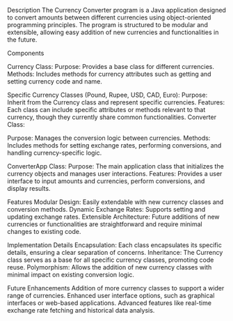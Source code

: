 Description
The Currency Converter program is a Java application designed to convert amounts between different currencies using object-oriented programming principles. The program is structured to be modular and extensible, allowing easy addition of new currencies and functionalities in the future.

Components

Currency Class:
Purpose: Provides a base class for different currencies.
Methods: Includes methods for currency attributes such as getting and setting currency code and name.

Specific Currency Classes (Pound, Rupee, USD, CAD, Euro):
Purpose: Inherit from the Currency class and represent specific currencies.
Features: Each class can include specific attributes or methods relevant to that currency, though they currently share common functionalities.
Converter Class:

Purpose: Manages the conversion logic between currencies.
Methods: Includes methods for setting exchange rates, performing conversions, and handling currency-specific logic.

ConverterApp Class:
Purpose: The main application class that initializes the currency objects and manages user interactions.
Features: Provides a user interface to input amounts and currencies, perform conversions, and display results.

Features
Modular Design: Easily extendable with new currency classes and conversion methods.
Dynamic Exchange Rates: Supports setting and updating exchange rates.
Extensible Architecture: Future additions of new currencies or functionalities are straightforward and require minimal changes to existing code.

Implementation Details
Encapsulation: Each class encapsulates its specific details, ensuring a clear separation of concerns.
Inheritance: The Currency class serves as a base for all specific currency classes, promoting code reuse.
Polymorphism: Allows the addition of new currency classes with minimal impact on existing conversion logic.

Future Enhancements
Addition of more currency classes to support a wider range of currencies.
Enhanced user interface options, such as graphical interfaces or web-based applications.
Advanced features like real-time exchange rate fetching and historical data analysis.
